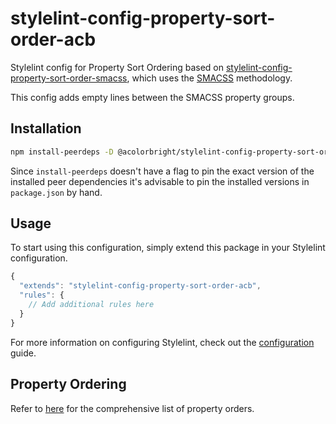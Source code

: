 # stylelint-config-property-sort-order-acb

Stylelint config for Property Sort Ordering based on
[stylelint-config-property-sort-order-smacss](https://github.com/cahamilton/stylelint-config-property-sort-order-smacss/),
which uses the [SMACSS](http://smacss.com) methodology.

This config adds empty lines between the SMACSS property groups.

## Installation

```bash
npm install-peerdeps -D @acolorbright/stylelint-config-property-sort-order-acb && npm install -DE @acolorbright/stylelint-config-property-sort-order-acb@latest
```

Since `install-peerdeps` doesn't have a flag to pin the exact version of the installed peer dependencies it's advisable to pin the installed versions in `package.json` by hand.

## Usage

To start using this configuration, simply extend this package in your Stylelint configuration.

```js
{
  "extends": "stylelint-config-property-sort-order-acb",
  "rules": {
    // Add additional rules here
  }
}
```

For more information on configuring Stylelint, check out the [configuration](https://github.com/stylelint/stylelint/blob/master/docs/user-guide/configuration.md) guide.

## Property Ordering

Refer to [here](https://github.com/cahamilton/css-property-sort-order-smacss/blob/master/index.js) for the comprehensive list of property orders.

